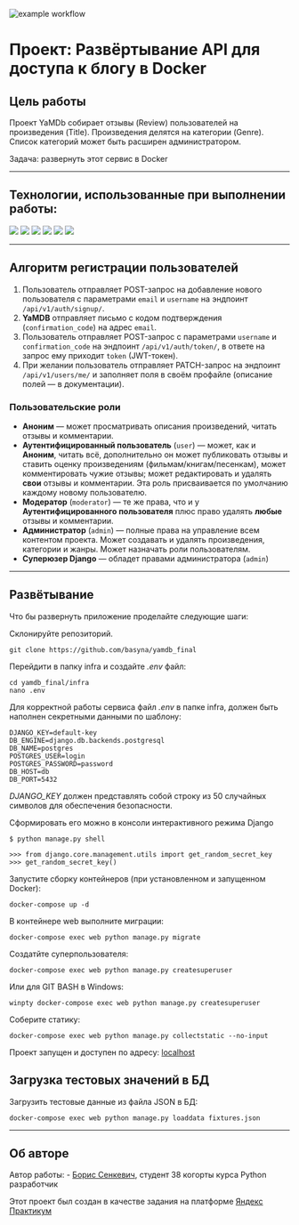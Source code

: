 ![example workflow](https://github.com/basyna/yamdb_final/actions/workflows/yamdb_workflow.yml/badge.svg)

# Проект: Развёртывание API для доступа к блогу в Docker

## Цель работы

Проект YaMDb собирает отзывы (Review) пользователей на произведения (Title). Произведения делятся на категории (Genre). Список категорий может быть расширен администратором.

Задача: развернуть этот сервис в Docker

---------------------------------------------------------------

## Технологии, использованные при выполнении работы:

<img src="https://img.shields.io/badge/Python-3776AB?style=for-the-badge&logo=python&logoColor=white"/>
<img src="https://img.shields.io/badge/Django-092E20?style=for-the-badge&logo=django&logoColor=green"/>
<img src="https://img.shields.io/badge/django%20rest-ff1709?style=for-the-badge&logo=django&logoColor=white"/>
<img src="https://img.shields.io/badge/JWT-000000?style=for-the-badge&logo=JSON%20web%20tokens&logoColor=white"/>
<img src="https://img.shields.io/badge/Slack-4A154B?style=for-the-badge&logo=slack&logoColor=white"/>
<img src="https://img.shields.io/badge/VSCode-0078D4?style=for-the-badge&logo=visual%20studio%20code&logoColor=white"/>

------------------------------------------------------------------

## Алгоритм регистрации пользователей
  1. Пользователь отправляет POST-запрос на добавление нового пользователя с параметрами `email` и `username` на эндпоинт `/api/v1/auth/signup/`.
  2. **YaMDB** отправляет письмо с кодом подтверждения (`confirmation_code`) на адрес  `email`.
  3. Пользователь отправляет POST-запрос с параметрами `username` и `confirmation_code` на эндпоинт `/api/v1/auth/token/`, в ответе на запрос ему приходит `token` (JWT-токен).
  4. При желании пользователь отправляет PATCH-запрос на эндпоинт `/api/v1/users/me/` и заполняет поля в своём профайле (описание полей — в документации).

### Пользовательские роли
  - **Аноним** — может просматривать описания произведений, читать отзывы и комментарии.
  - **Аутентифицированный пользователь** (`user`) — может, как и **Аноним**, читать всё, дополнительно он может публиковать отзывы и ставить оценку произведениям (фильмам/книгам/песенкам), может комментировать чужие отзывы; может редактировать и удалять **свои** отзывы и комментарии. Эта роль присваивается по умолчанию каждому новому пользователю.
  - **Модератор** (`moderator`) — те же права, что и у **Аутентифицированного пользователя** плюс право удалять **любые** отзывы и комментарии.
  - **Администратор** (`admin`) — полные права на управление всем контентом проекта. Может создавать и удалять произведения, категории и жанры. Может назначать роли пользователям. 
  - **Суперюзер Django** — обладет правами администратора (`admin`)
--------------------------------------------------------------------

## Развётывание

Что бы развернуть приложение проделайте следующие шаги:

Склонируйте репозиторий.
```
git clone https://github.com/basyna/yamdb_final
```

Перейдити в папку infra и создайте _.env_ файл:
```
cd yamdb_final/infra
nano .env
```


Для корректной работы сервиса файл _.env_ в папке infra, должен быть наполнен секретными данными по шаблону:

```
DJANGO_KEY=default-key
DB_ENGINE=django.db.backends.postgresql
DB_NAME=postgres
POSTGRES_USER=login
POSTGRES_PASSWORD=password
DB_HOST=db
DB_PORT=5432
```
_DJANGO_KEY_ должен представлять собой строку из 50 случайных символов для обеспечения безопасности.

Сформировать его можно в консоли интерактивного режима Django
```
$ python manage.py shell

>>> from django.core.management.utils import get_random_secret_key
>>> get_random_secret_key()
```

Запустите сборку контейнеров (при установленном и запущенном Docker):
```
docker-compose up -d
```
В контейнере web выполните миграции:
```
docker-compose exec web python manage.py migrate 
```
Создатйте суперпользователя:
```
docker-compose exec web python manage.py createsuperuser
```
Или для GIT BASH в Windows:
```
winpty docker-compose exec web python manage.py createsuperuser
```

Соберите статику:
```
docker-compose exec web python manage.py collectstatic --no-input
```
Проект запущен и доступен по адресу: [localhost](#http://localhost/admin/)

## Загрузка тестовых значений в БД

Загрузить тестовые данные из файла JSON в БД:

```
docker-compose exec web python manage.py loaddata fixtures.json
```

--------------------------------------------------------------------

## Об авторе

Автор работы: - [Борис Сенкевич](https://github.com/basyna), студент 38 когорты курса Python разработчик

Этот проект был создан в качестве задания на платформе [Яндекс Практикум](https://practicum.yandex.ru/)
